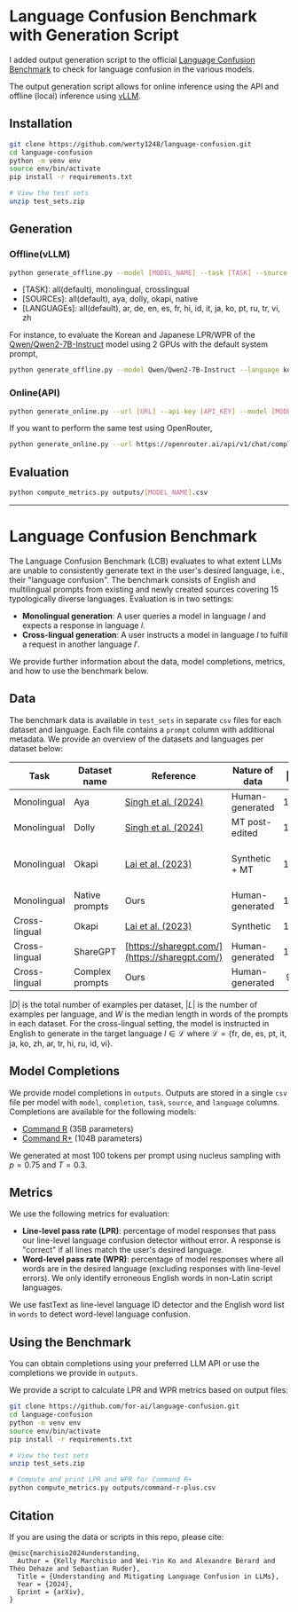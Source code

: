 # Language Confusion Benchmark with Generation Script

I added output generation script to the official [Language Confusion Benchmark](https://github.com/for-ai/language-confusion) to check for language confusion in the various models.

The output generation script allows for online inference using the API and offline (local) inference using [vLLM](https://github.com/vllm-project/vllm).

## Installation

```bash
git clone https://github.com/werty1248/language-confusion.git
cd language-confusion
python -m venv env
source env/bin/activate
pip install -r requirements.txt

# View the test sets
unzip test_sets.zip
```

## Generation

### Offline(vLLM)

```bash
python generate_offline.py --model [MODEL_NAME] --task [TASK] --source [SOURCEs] --language [LANGUAGEs] --tensor-parallel-size [#GPUs] --hf-token [YOUR_HF_TOKEN] --system-prompt [SYSTEM_PROMPT]
```

- [TASK]: all(default), monolingual, crosslingual
- [SOURCEs]: all(default), aya, dolly, okapi, native
- [LANGUAGEs]: all(default), ar, de, en, es, fr, hi, id, it, ja, ko, pt, ru, tr, vi, zh

For instance, to evaluate the Korean and Japanese LPR/WPR of the [Qwen/Qwen2-7B-Instruct](Qwen/Qwen2-7B-Instruct) model using 2 GPUs with the default system prompt,

```bash
python generate_offline.py --model Qwen/Qwen2-7B-Instruct --language ko,ja --tensor-parallel-size 2 --hf-token "YOUR_HF_TOKEN" --system-prompt "You are a helpful assistant."
```

### Online(API)

```bash
python generate_online.py --url [URL] --api-key [API_KEY] --model [MODEL_NAME] --task [TASK] --source [SOURCEs] --language [LANGUAGEs] --concurrency [#_OF_CONCURRENT_QUERYS] --system-prompt [SYSTEM_PROMPT]
```

If you want to perform the same test using OpenRouter,

```bash
python generate_online.py --url https://openrouter.ai/api/v1/chat/completions --api_key "YOUR_OPENROUTER_KEY" --model qwen/qwen-2-7b-instruct --concurrency 2 --language ko,ja --system-prompt "You are a helpful assistant."
```

## Evaluation

```bash
python compute_metrics.py outputs/[MODEL_NAME].csv
```

---

# Language Confusion Benchmark

The Language Confusion Benchmark (LCB) evaluates to what extent LLMs are unable to consistently generate text in the user's desired language, i.e., their "language confusion".
The benchmark consists of English and multilingual prompts from existing and newly created sources covering 15 typologically diverse languages. Evaluation is in two settings:

- **Monolingual generation**: A user queries a model in language $l$ and expects a response in language $l$.
- **Cross-lingual generation**: A user instructs a model in language $l$ to fulfill a request in another language $l'$.

We provide further information about the data, model completions, metrics, and how to use the benchmark below.

## Data

The benchmark data is available in `test_sets` in separate `csv` files for each dataset and language. Each file contains a `prompt` column with additional metadata. We provide an overview of the datasets and languages per dataset below:

| Task          | Dataset name    | Reference                                                         | Nature of data  | $\|L\|$ | $\|D\|$ | Languages                                      | $W$ |
|---------------|-----------------|-------------------------------------------------------------------|-----------------|:-------:|:-------:|------------------------------------------------|:---:|
| Monolingual   | Aya             | [Singh et al. (2024)](https://arxiv.org/abs/2402.06619)           | Human-generated |   100   |   500   | en, tr, ar, zh, pt                             |  9  |
| Monolingual   | Dolly           | [Singh et al. (2024)](https://arxiv.org/abs/2402.06619)           | MT post-edited  |   100   |   500   | hi, ru, fr, ar, es                             |  10 |
| Monolingual   | Okapi           | [Lai et al. (2023)](https://aclanthology.org/2023.emnlp-demo.28/) | Synthetic + MT  |   100   |   1.2k  | en, fr, it, de, zh, vi, ru, es, id, pt, ar, hi |  13 |
| Monolingual   | Native prompts  | Ours                                                              | Human-generated |   100   |   400   | es, fr, ja, ko                                 |  19 |
| Cross-lingual | Okapi           | [Lai et al. (2023)](https://aclanthology.org/2023.emnlp-demo.28/) | Synthetic       |   100   |   1.5k  | $\mathcal{L}$                                  |  15 |
| Cross-lingual | ShareGPT        | [https://sharegpt.com/](https://sharegpt.com/)                    | Human-generated |   100   |   1.5k  | $\mathcal{L}$                                  |  18 |
| Cross-lingual | Complex prompts | Ours                                                              | Human-generated |    99   |   1.5k  | $\mathcal{L}$                                  | 159 |

$|D|$ is the total number of examples per dataset, $|L|$ is the number of examples per language, and $W$ is the median length in words of the prompts in each dataset. For the cross-lingual setting, the model is instructed in English to generate in the target language $l \in \mathcal{L}$ where $\mathcal{L} = \{\text{fr, de, es, pt, it, ja, ko, zh, ar, tr, hi, ru, id, vi} \}$.

## Model Completions

We provide model completions in `outputs`. Outputs are stored in a single `csv` file per model with `model`, `completion`, `task`, `source`, and `language` columns. Completions are available for the following models:

- [Command R](https://huggingface.co/CohereForAI/c4ai-command-r-v01) (35B parameters)
- [Command R+](https://huggingface.co/CohereForAI/c4ai-command-r-plus) (104B parameters)

We generated at most 100 tokens per prompt using nucleus sampling with $p=0.75$ and $T=0.3$.

## Metrics

We use the following metrics for evaluation:

- **Line-level pass rate (LPR)**: percentage of model responses that pass our line-level language confusion detector without error. A response is "correct" if all lines match the user's desired language.
- **Word-level pass rate (WPR)**: percentage of model responses where all words are in the desired language (excluding responses with line-level errors). We only identify erroneous English words in non-Latin script languages.

We use fastText as line-level language ID detector and the English word list in `words` to detect word-level language confusion.

## Using the Benchmark

You can obtain completions using your preferred LLM API or use the completions we provide in `outputs`.

We provide a script to calculate LPR and WPR metrics based on output files:

```bash
git clone https://github.com/for-ai/language-confusion.git
cd language-confusion
python -m venv env
source env/bin/activate
pip install -r requirements.txt

# View the test sets
unzip test_sets.zip

# Compute and print LPR and WPR for Command R+
python compute_metrics.py outputs/command-r-plus.csv
```

## Citation

If you are using the data or scripts in this repo, please cite:
```
@misc{marchisio2024understanding,
  Author = {Kelly Marchisio and Wei-Yin Ko and Alexandre Bérard and Théo Dehaze and Sebastian Ruder},
  Title = {Understanding and Mitigating Language Confusion in LLMs},
  Year = {2024},
  Eprint = {arXiv},
}
```
